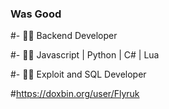 ### Was Good

#- 🔭✨ Backend Developer

#- 🔭✨ Javascript | Python | C# | Lua

#- 🔭✨ Exploit and SQL Developer

#https://doxbin.org/user/Flyruk
